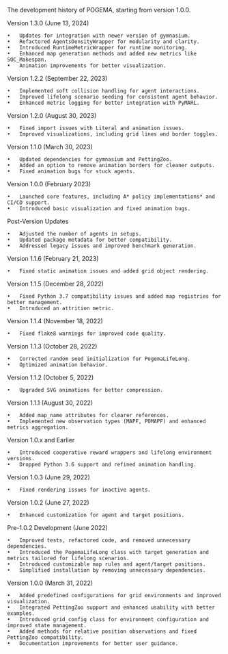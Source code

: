 The development history of POGEMA, starting from version 1.0.0.

Version 1.3.0 (June 13, 2024)

	•	Updates for integration with newer version of gymnasium.
	•	Refactored AgentsDensityWrapper for modularity and clarity.
	•	Introduced RuntimeMetricWrapper for runtime monitoring.
	•	Enhanced map generation methods and added new metrics like SOC_Makespan.
	•	Animation improvements for better visualization.

Version 1.2.2 (September 22, 2023)

	•	Implemented soft collision handling for agent interactions.
	•	Improved lifelong scenario seeding for consistent agent behavior.
	•	Enhanced metric logging for better integration with PyMARL.

Version 1.2.0 (August 30, 2023)

	•	Fixed import issues with Literal and animation issues.
	•	Improved visualizations, including grid lines and border toggles.

Version 1.1.0 (March 30, 2023)

	•	Updated dependencies for gymnasium and PettingZoo.
	•	Added an option to remove animation borders for cleaner outputs.
	•	Fixed animation bugs for stuck agents.

Version 1.0.0 (February 2023)

	•	Launched core features, including A* policy implementations* and CI/CD support.
	•	Introduced basic visualization and fixed animation bugs.

Post-Version Updates

	•	Adjusted the number of agents in setups.
	•	Updated package metadata for better compatibility.
	•	Addressed legacy issues and improved benchmark generation.

Version 1.1.6 (February 21, 2023)

	•	Fixed static animation issues and added grid object rendering.

Version 1.1.5 (December 28, 2022)

	•	Fixed Python 3.7 compatibility issues and added map registries for better management.
	•	Introduced an attrition metric.

Version 1.1.4 (November 18, 2022)

	•	Fixed flake8 warnings for improved code quality.

Version 1.1.3 (October 28, 2022)

	•	Corrected random seed initialization for PogemaLifeLong.
	•	Optimized animation behavior.

Version 1.1.2 (October 5, 2022)

	•	Upgraded SVG animations for better compression.

Version 1.1.1 (August 30, 2022)

	•	Added map_name attributes for clearer references.
	•	Implemented new observation types (MAPF, POMAPF) and enhanced metrics aggregation.

Version 1.0.x and Earlier

	•	Introduced cooperative reward wrappers and lifelong environment versions.
	•	Dropped Python 3.6 support and refined animation handling.

Version 1.0.3 (June 29, 2022)

	•	Fixed rendering issues for inactive agents.

Version 1.0.2 (June 27, 2022)

	•	Enhanced customization for agent and target positions.

Pre-1.0.2 Development (June 2022)

	•	Improved tests, refactored code, and removed unnecessary dependencies.
    •	Introduced the PogemaLifeLong class with target generation and metrics tailored for lifelong scenarios.
	•	Introduced customizable map rules and agent/target positions.
	•	Simplified installation by removing unnecessary dependencies.


Version 1.0.0 (March 31, 2022)

	•	Added predefined configurations for grid environments and improved visualization.
	•	Integrated PettingZoo support and enhanced usability with better examples.
	•	Introduced grid_config class for environment configuration and improved state management.
	•	Added methods for relative position observations and fixed PettingZoo compatibility.
	•	Documentation improvements for better user guidance.

